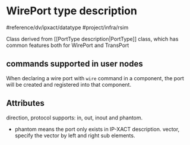 # WirePort type description
#reference/dv/ipxact/datatype
#project/infra/rsim 

Class derived from [[PortType description|PortType]] class, which has common features both for WirePort and TransPort
## commands supported in user nodes
When declaring a wire port with `wire` command in a component, the port will be created and registered into that component.

## Attributes
direction, protocol supports: in, out, inout and phantom.
- phantom means the port only exists in IP-XACT description.
vector, specify the vector by left and right sub elements.
